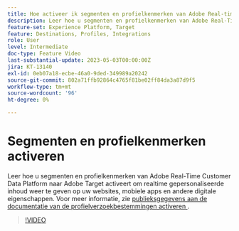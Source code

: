 ```yaml
---
title: Hoe activeer ik segmenten en profielkenmerken van Adobe Real-time CDP aan Adobe Target?
description: Leer hoe u segmenten en profielkenmerken van Adobe Real-Time Customer Data Platform naar Adobe Target activeert om realtime gepersonaliseerde inhoud weer te geven op uw websites, mobiele apps en andere digitale eigenschappen.
feature-set: Experience Platform, Target
feature: Destinations, Profiles, Integrations
role: User
level: Intermediate
doc-type: Feature Video
last-substantial-update: 2023-05-03T00:00:00Z
jira: KT-13140
exl-id: 0eb07a18-ecbe-46a0-9ded-349989a20242
source-git-commit: 802a71ffb92864c4765f81be02ff84da3a87d9f5
workflow-type: tm+mt
source-wordcount: '96'
ht-degree: 0%

---
```


# Segmenten en profielkenmerken activeren

Leer hoe u segmenten en profielkenmerken van Adobe Real-Time Customer Data Platform naar Adobe Target activeert om realtime gepersonaliseerde inhoud weer te geven op uw websites, mobiele apps en andere digitale eigenschappen. Voor meer informatie, zie [&#x200B; publieksgegevens aan de documentatie van de profielverzoekbestemmingen activeren &#x200B;](https://experienceleague.adobe.com/docs/experience-platform/destinations/ui/activate/activate-profile-request-destinations.html?lang=nl-NL).

>[!VIDEO](https://video.tv.adobe.com/v/3447361/?learn=on&captions=dut)
